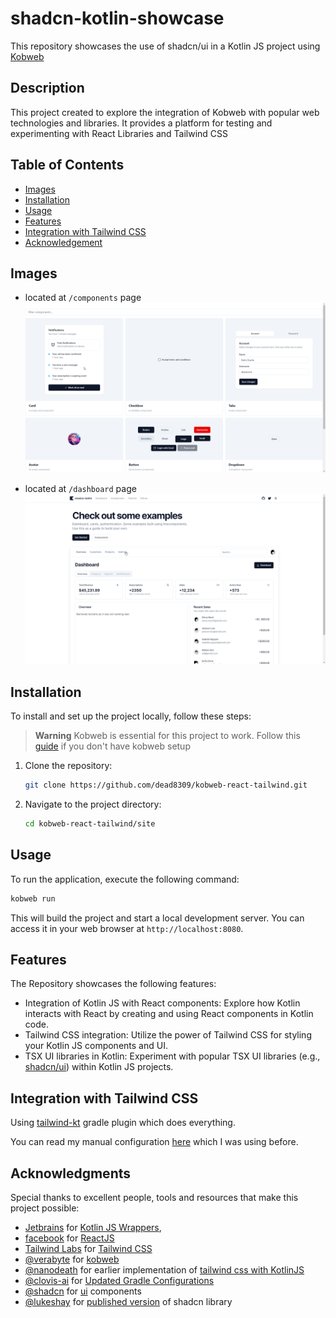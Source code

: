 # shadcn-kotlin-showcase

This repository showcases the use of shadcn/ui in a Kotlin JS project
using [Kobweb](https://kobweb.varabyte.com/)

## Description

This project created to explore the integration of Kobweb with popular web technologies and libraries. It provides a
platform for testing and experimenting with React Libraries and Tailwind CSS

## Table of Contents

- [Images](#images)
- [Installation](#installation)
- [Usage](#usage)
- [Features](#features)
- [Integration with Tailwind CSS](#integration-with-tailwind-css)
- [Acknowledgement](#acknowledgments)

## Images
* located at `/components` page
![components](metadata/components.png)

* located at `/dashboard` page
![dashboard](metadata/dashboard.png)




## Installation

To install and set up the project locally, follow these steps:

> **Warning**
> Kobweb is essential for this project to work. Follow
> this [guide](https://github.com/varabyte/kobweb#install-the-kobweb-binary) if you don't have kobweb setup

1. Clone the repository:

   ```bash
   git clone https://github.com/dead8309/kobweb-react-tailwind.git
   ```

2. Navigate to the project directory:

   ```bash
   cd kobweb-react-tailwind/site
   ```

## Usage

To run the application, execute the following command:

```bash
kobweb run
```

This will build the project and start a local development server. You can access it in your web browser
at `http://localhost:8080`.

## Features

The Repository showcases the following features:

- Integration of Kotlin JS with React components: Explore how Kotlin interacts with React by creating and using React
  components in Kotlin code.
- Tailwind CSS integration: Utilize the power of Tailwind CSS for styling your Kotlin JS components and UI.
- TSX UI libraries in Kotlin: Experiment with popular TSX UI libraries (e.g., [shadcn/ui](https://ui.shadcn.com/))
  within Kotlin JS projects.

## Integration with Tailwind CSS
Using [tailwind-kt](https://github.con/dead8309/tailwind-kt) gradle plugin which does everything.

You can read my manual configuration [here](./tailwind-integration.md) which I was using before.

## Acknowledgments

Special thanks to excellent people, tools and
resources that make this project possible:

* [Jetbrains](https://github.com/JetBrains) for [Kotlin JS Wrappers](https://github.com/JetBrains/kotlin-wrappers), 
* [facebook](https://github.com/facebook) for [ReactJS](https://github.com/facebook/react)
* [Tailwind Labs](https://github.com/tailwindlabs) for [Tailwind CSS](https://github.com/tailwindlabs/tailwindcss)
* [@verabyte](https://github.com/varabyte/kobweb) for [kobweb](https://github.com/varabyte/kobweb)
* [@nanodeath](https://github.com/nanodeath) for earlier implementation of [tailwind css with KotlinJS](https://github.com/nanodeath/kotlinjs-tailwindcss)
* [@clovis-ai](https://gitlab.com/clovis-ai) for [Updated Gradle Configurations](https://gitlab.com/opensavvy/decouple/-/blob/16bb282309daba3a9b364a53518bc4a6e5f74128/demos/demo-web/build.gradle.kts)
* [@shadcn](https://github.com/shadcn) for [ui](https://github.com/shadcn/ui) components
* [@lukeshay](https://github.com/lukeshay) for [published version](https://github.com/lukeshay/ui) of shadcn library